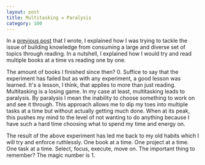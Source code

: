 ```yaml
---
layout: post
title: Multitasking = Paralysis
category: 100
---
```

In a [previous post](http://makisotman.com/100_words_challenge/100/2015/08/10/8.html) that I wrote, I explained how I was trying to tackle the issue of building knowledge from consuming a large and diverse set of topics through reading. In a nutshell, I explained how I would try and read multiple books at a time vs reading one by one.

The amount of books I finished since then? 0. Suffice to say that the experiment has failed but as with any experiment, a good lesson was learned. It's a lesson, I think, that applies to more than just reading. Multitasking is a losing game. In my case at least, multitasking leads to paralysis. By paralysis I mean the inability to choose something to work on and see it through. This approach allows me to dip my toes into multiple tasks at a time but without actually getting much done. When at its peak, this pushes my mind to the level of not wanting to do anything because I have such a hard time choosing what to spend my time and energy on.

The result of the above experiment has led me back to my old habits which I will try and enforce ruthlessly. One book at a time. One project at a time. One task at a time. Select, focus, execute, move on. The important thing to remember? The magic number is 1.
